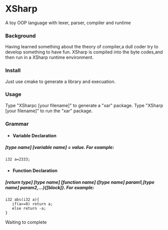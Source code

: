 # XSharp
A toy OOP language with lexer, parser, compiler and runtime 

###  Background
Having learned something about the theory of compiler,a dull coder try to develop something to have fun.
XSharp is compiled into the byte codes,and then run in a XSharp runtime environment.

### Install
Just use cmake to generate a library and execuation.

### Usage
Type "XSharpc [your filename]" to generate a "xar" package.
Type "XSharp [your filename]" to run the "xar" package.

### Grammar
- #### Variable Declaration
 ##### [type name] [variable name] = value. For example:
 ```
 i32 a=2333;
```

- #### Function Declaration
 ##### [return type] [type name] [function name] ([type name] param1,[type name] param2,...){[block]}. For example:
 ```
 i32 abs(i32 a){
 	if(a>=0) return a;
	else return -a;
 }
```
Waiting to complete
